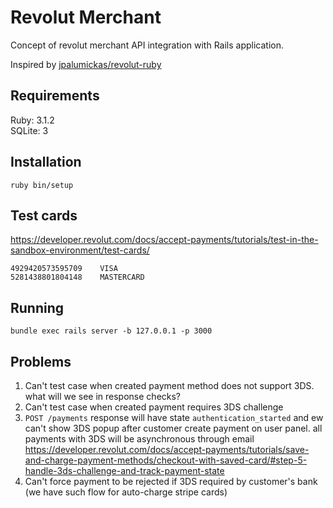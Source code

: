 # Revolut Merchant

Concept of revolut merchant API integration with Rails application.

Inspired by [jpalumickas/revolut-ruby](https://github.com/jpalumickas/revolut-ruby)

## Requirements
Ruby: 3.1.2  
SQLite: 3

## Installation

```shell
ruby bin/setup
```

## Test cards

https://developer.revolut.com/docs/accept-payments/tutorials/test-in-the-sandbox-environment/test-cards/
```
4929420573595709	VISA  
5281438801804148	MASTERCARD
```
## Running

```shell
bundle exec rails server -b 127.0.0.1 -p 3000
```

## Problems

1. Can't test case when created payment method does not support 3DS. what will we see in response checks?
2. Can't test case when created payment requires 3DS challenge
3. `POST /payments` response will have state `authentication_started` and ew can't show 3DS popup after customer create payment on user panel. all payments with 3DS will be asynchronous through email
   https://developer.revolut.com/docs/accept-payments/tutorials/save-and-charge-payment-methods/checkout-with-saved-card/#step-5-handle-3ds-challenge-and-track-payment-state
4. Can't force payment to be rejected if 3DS required by customer's bank (we have such flow for auto-charge stripe cards)
